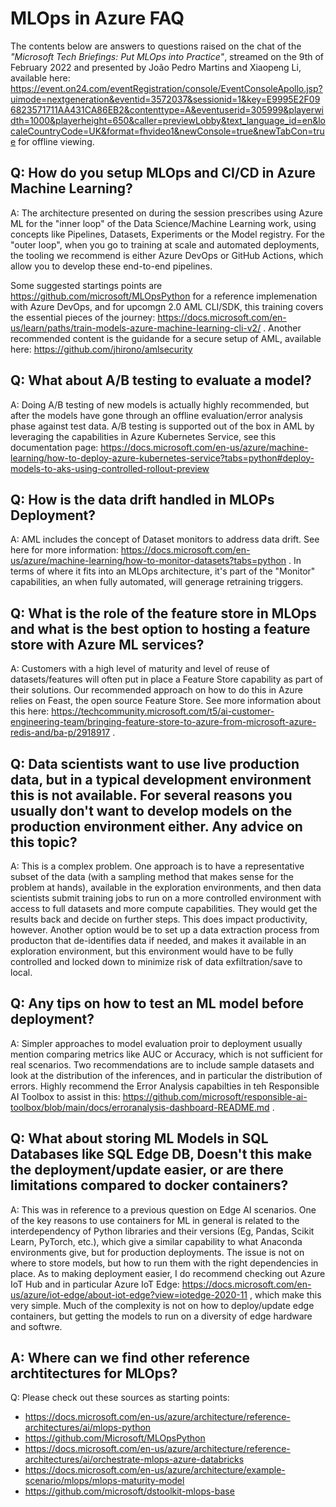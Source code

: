 # MLOps in Azure FAQ

The contents below are answers to questions raised on the chat of the *"Microsoft Tech Briefings: Put MLOps into Practice"*, streamed on the 9th of February 2022 and presented by João Pedro Martins and Xiaopeng Li, available here: <https://event.on24.com/eventRegistration/console/EventConsoleApollo.jsp?uimode=nextgeneration&eventid=3572037&sessionid=1&key=E9995E2F096823571711AA431CA86EB2&contenttype=A&eventuserid=305999&playerwidth=1000&playerheight=650&caller=previewLobby&text_language_id=en&localeCountryCode=UK&format=fhvideo1&newConsole=true&newTabCon=true> for offline viewing.


## Q: How do you setup MLOps and CI/CD in Azure Machine Learning?

A: The architecture presented on during the session prescribes using Azure ML for the "inner loop" of the Data Science/Machine Learning work, using concepts like Pipelines, Datasets, Experiments or the Model registry. For the "outer loop", when you go to training at scale and automated deployments, the tooling we recommend is either Azure DevOps or GitHub Actions, which allow you to develop these end-to-end pipelines. 

Some suggested startings points are https://github.com/microsoft/MLOpsPython for a reference implemenation with Azure DevOps, and for upcomgn 2.0 AML CLI/SDK, this training covers the essential pieces of the journey: https://docs.microsoft.com/en-us/learn/paths/train-models-azure-machine-learning-cli-v2/ . Another recommended content is the guidande for a secure setup of AML, available here: https://github.com/jhirono/amlsecurity


## Q: What about A/B testing to evaluate a model?

A: Doing A/B testing of new models is actually highly recommended, but after the models have gone through an offline evaluation/error analysis phase against test data. A/B testing is supported out of the box in AML by leveraging the capabilities in Azure Kubernetes Service, see this documentation page: https://docs.microsoft.com/en-us/azure/machine-learning/how-to-deploy-azure-kubernetes-service?tabs=python#deploy-models-to-aks-using-controlled-rollout-preview

## Q: How is the data drift handled in MLOPs Deployment?

A: AML includes the concept of Dataset monitors to address data drift. See here for more information: https://docs.microsoft.com/en-us/azure/machine-learning/how-to-monitor-datasets?tabs=python . In terms of where it fits into an MLOps architecture, it's part of the "Monitor" capabilities, an when fully automated, will generage retraining triggers.


## Q: What is the role of the feature store in MLOps and what is the best option to hosting a feature store with Azure ML services?

A: Customers with a high level of maturity and level of reuse of datasets/features will often put in place a Feature Store capability as part of their solutions. Our recommended approach on how to do this in Azure relies on Feast, the open source Feature Store. See more information about this here: https://techcommunity.microsoft.com/t5/ai-customer-engineering-team/bringing-feature-store-to-azure-from-microsoft-azure-redis-and/ba-p/2918917 .



## Q: Data scientists want to use live production data, but in a typical development environment this is not available. For several reasons you usually don't want to develop models on the production environment either. Any advice on this topic?

A: This is a complex problem. One approach is to have a representative subset of the data (with a sampling method that makes sense for the problem at hands), available in the exploration environments, and then data scientists submit training jobs to run on a more controlled environment with access to full datasets and more compute capabilities. They would get the results back and decide on further steps. This does impact productivity, however. Another option would be to set up a data extraction process from producton that de-identifies data if needed, and makes it available in an exploration environment, but this environment would have to be fully controlled and locked down to minimize risk of data exfiltration/save to local.


## Q: Any tips on how to test an ML model before deployment?

A: Simpler approaches to model evaluation proir to deployment usually mention comparing metrics like AUC or Accuracy, which is not sufficient for real scenarios. Two recommendations are to include sample datasets and look at the distribution of the inferences, and in particular the distribution of errors. Highly recommend the Error Analysis capabilties in teh Responsible AI Toolbox to assist in this: https://github.com/microsoft/responsible-ai-toolbox/blob/main/docs/erroranalysis-dashboard-README.md .


## Q: What about storing ML Models in SQL Databases like SQL Edge DB, Doesn't this make the deployment/update easier, or are there limitations compared to docker containers?

A: This was in reference to a previous question on Edge AI scenarios. One of the key reasons to use containers for ML in general is related to the interdependency of Python libraries and their versions (Eg, Pandas, Scikit Learn, PyTorch, etc.), which give a similar capability to what Anaconda environments give, but for production deployments. The issue is not on where to store models, but how to run them with the right dependencies in place. As to making deployment easier, I do recommend checking out Azure IoT Hub and in particular Azure IoT Edge: https://docs.microsoft.com/en-us/azure/iot-edge/about-iot-edge?view=iotedge-2020-11 , which make this very simple. Much of the complexity is not on how to deploy/update edge containers, but getting the models to run on a diversity of edge hardware and softwre.



## A: Where can we find other reference archtitectures for MLOps?

Q: Please check out these sources as starting points:

- https://docs.microsoft.com/en-us/azure/architecture/reference-architectures/ai/mlops-python
- https://github.com/Microsoft/MLOpsPython
- https://docs.microsoft.com/en-us/azure/architecture/reference-architectures/ai/orchestrate-mlops-azure-databricks
- https://docs.microsoft.com/en-us/azure/architecture/example-scenario/mlops/mlops-maturity-model
- https://github.com/microsoft/dstoolkit-mlops-base
